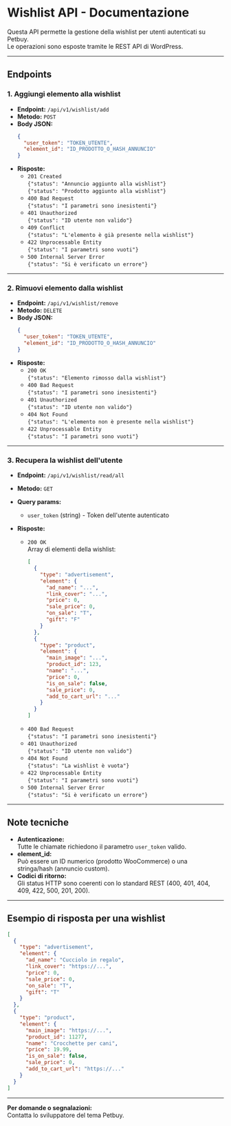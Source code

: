 # Wishlist API - Documentazione

Questa API permette la gestione della wishlist per utenti autenticati su Petbuy.  
Le operazioni sono esposte tramite le REST API di WordPress.

---

## Endpoints

### 1. Aggiungi elemento alla wishlist

- **Endpoint:** `/api/v1/wishlist/add`
- **Metodo:** `POST`
- **Body JSON:**
    ```json
    {
      "user_token": "TOKEN_UTENTE",
      "element_id": "ID_PRODOTTO_O_HASH_ANNUNCIO"
    }
    ```
- **Risposte:**
    - `201 Created`  
      `{"status": "Annuncio aggiunto alla wishlist"}`  
      `{"status": "Prodotto aggiunto alla wishlist"}`
    - `400 Bad Request`  
      `{"status": "I parametri sono inesistenti"}`
    - `401 Unauthorized`  
      `{"status": "ID utente non valido"}`
    - `409 Conflict`  
      `{"status": "L'elemento è già presente nella wishlist"}`
    - `422 Unprocessable Entity`  
      `{"status": "I parametri sono vuoti"}`
    - `500 Internal Server Error`  
      `{"status": "Si è verificato un errore"}`

---

### 2. Rimuovi elemento dalla wishlist

- **Endpoint:** `/api/v1/wishlist/remove`
- **Metodo:** `DELETE`
- **Body JSON:**
    ```json
    {
      "user_token": "TOKEN_UTENTE",
      "element_id": "ID_PRODOTTO_O_HASH_ANNUNCIO"
    }
    ```
- **Risposte:**
    - `200 OK`  
      `{"status": "Elemento rimosso dalla wishlist"}`
    - `400 Bad Request`  
      `{"status": "I parametri sono inesistenti"}`
    - `401 Unauthorized`  
      `{"status": "ID utente non valido"}`
    - `404 Not Found`  
      `{"status": "L'elemento non è presente nella wishlist"}`
    - `422 Unprocessable Entity`  
      `{"status": "I parametri sono vuoti"}`

---

### 3. Recupera la wishlist dell'utente

- **Endpoint:** `/api/v1/wishlist/read/all`
- **Metodo:** `GET`
- **Query params:**
    - `user_token` (string) - Token dell'utente autenticato

- **Risposte:**
    - `200 OK`  
      Array di elementi della wishlist:
      ```json
      [
        {
          "type": "advertisement",
          "element": {
            "ad_name": "...",
            "link_cover": "...",
            "price": 0,
            "sale_price": 0,
            "on_sale": "T",
            "gift": "F"
          }
        },
        {
          "type": "product",
          "element": {
            "main_image": "...",
            "product_id": 123,
            "name": "...",
            "price": 0,
            "is_on_sale": false,
            "sale_price": 0,
            "add_to_cart_url": "..."
          }
        }
      ]
      ```
    - `400 Bad Request`  
      `{"status": "I parametri sono inesistenti"}`
    - `401 Unauthorized`  
      `{"status": "ID utente non valido"}`
    - `404 Not Found`  
      `{"status": "La wishlist è vuota"}`
    - `422 Unprocessable Entity`  
      `{"status": "I parametri sono vuoti"}`
    - `500 Internal Server Error`  
      `{"status": "Si è verificato un errore"}`

---

## Note tecniche

- **Autenticazione:**  
  Tutte le chiamate richiedono il parametro `user_token` valido.
- **element_id:**  
  Può essere un ID numerico (prodotto WooCommerce) o una stringa/hash (annuncio custom).
- **Codici di ritorno:**  
  Gli status HTTP sono coerenti con lo standard REST (400, 401, 404, 409, 422, 500, 201, 200).

---

## Esempio di risposta per una wishlist

```json
[
  {
    "type": "advertisement",
    "element": {
      "ad_name": "Cucciolo in regalo",
      "link_cover": "https://...",
      "price": 0,
      "sale_price": 0,
      "on_sale": "T",
      "gift": "T"
    }
  },
  {
    "type": "product",
    "element": {
      "main_image": "https://...",
      "product_id": 11277,
      "name": "Crocchette per cani",
      "price": 19.99,
      "is_on_sale": false,
      "sale_price": 0,
      "add_to_cart_url": "https://..."
    }
  }
]
```

---

**Per domande o segnalazioni:**  
Contatta lo sviluppatore del tema Petbuy.